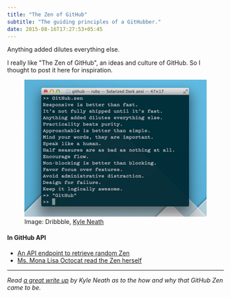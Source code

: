 ```yaml
---
title: "The Zen of GitHub"
subtitle: "The guiding principles of a GitHubber."
date: 2015-08-16T17:27:53+05:45
---
```


<p class="lead">Anything added dilutes everything else.</p>

I really like "The Zen of GitHub", an ideas and culture of GitHub. So I thought to post it here for inspiration.

<figure>
  <a href="/uploads/2015/20150816-the-zen-of-github.jpg"><img src="/uploads/2015/20150816-the-zen-of-github.jpg" alt="The Zen of GitHub" title="The Zen of GitHub"></a>
  <figcaption>Image: Dribbble, <a href="https://dribbble.com/shots/808470-The-Zen-of-GitHub">Kyle Neath</a></figcaption>
</figure>

#### In GitHub API

* [An API endpoint to retrieve random Zen](https://api.github.com/zen)
* [Ms. Mona Lisa Octocat read the Zen herself](https://api.github.com/octocat)

---

*Read [a great write up](http://warpspire.com/posts/taste/) by Kyle Neath as to the how and why that GitHub Zen came to be.*
